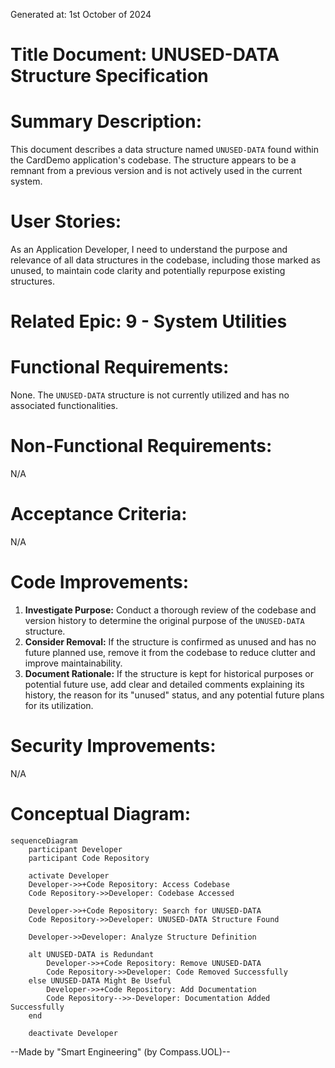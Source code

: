 Generated at: 1st October of 2024

# **Title Document:** UNUSED-DATA Structure Specification

# **Summary Description:**
This document describes a data structure named `UNUSED-DATA` found within the CardDemo application's codebase. The structure appears to be a remnant from a previous version and is not actively used in the current system. 

# **User Stories:**
As an Application Developer, I need to understand the purpose and relevance of all data structures in the codebase, including those marked as unused, to maintain code clarity and potentially repurpose existing structures.

# **Related Epic:** 9 - System Utilities

# **Functional Requirements:**
None. The `UNUSED-DATA` structure is not currently utilized and has no associated functionalities.

# **Non-Functional Requirements:**
N/A

# **Acceptance Criteria:**
N/A

# **Code Improvements:**
1. **Investigate Purpose:** Conduct a thorough review of the codebase and version history to determine the original purpose of the `UNUSED-DATA` structure.
2. **Consider Removal:** If the structure is confirmed as unused and has no future planned use, remove it from the codebase to reduce clutter and improve maintainability. 
3. **Document Rationale:** If the structure is kept for historical purposes or potential future use, add clear and detailed comments explaining its history, the reason for its "unused" status, and any potential future plans for its utilization.

# **Security Improvements:**
N/A

# **Conceptual Diagram:**
```mermaid
sequenceDiagram
    participant Developer
    participant Code Repository

    activate Developer
    Developer->>+Code Repository: Access Codebase
    Code Repository->>Developer: Codebase Accessed

    Developer->>+Code Repository: Search for UNUSED-DATA
    Code Repository->>Developer: UNUSED-DATA Structure Found

    Developer->>Developer: Analyze Structure Definition
    
    alt UNUSED-DATA is Redundant
        Developer->>+Code Repository: Remove UNUSED-DATA
        Code Repository->>Developer: Code Removed Successfully
    else UNUSED-DATA Might Be Useful
        Developer->>+Code Repository: Add Documentation
        Code Repository-->>-Developer: Documentation Added Successfully
    end

    deactivate Developer
```

--Made by "Smart Engineering" (by Compass.UOL)--
